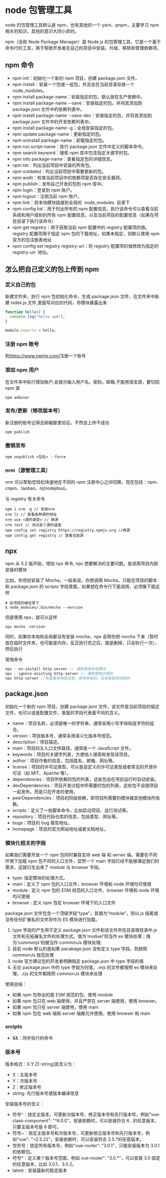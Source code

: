 # node 包管理工具

node 的包管理工具默认是 npm，也有其他的一个 yarn、pnpm，主要学习 npm 相关的知识，其他的意识大同小异的。

npm（全称 Node Package Manager）是 Node.js 的包管理工具，它是一个基于命令行的工具，用于帮助开发者在自己的项目中安装、升级、移除和管理依赖项。

## npm 命令

- npm init：初始化一个新的 npm 项目，创建 package.json 文件。
- npm install：安装一个包或一组包，并且会在当前目录存放一个 node_modules。
- npm install package-name：安装指定的包，默认放在生产依赖中。
- npm install package-name --save：安装指定的包，并将其添加到 package.json 文件中的依赖列表中。
- npm install package-name --save-dev：安装指定的包，并将其添加到 package.json 文件中的开发依赖列表中。
- npm install package-name -g：全局安装指定的包。
- npm update package-name：更新指定的包。
- npm uninstall package-name：卸载指定的包。
- npm run script-name：执行 package.json 文件中定义的脚本命令。
- npm search keyword：搜索 npm 库中包含指定关键字的包。
- npm info package-name：查看指定包的详细信息。
- npm list：列出当前项目中安装的所有包。
- npm outdated：列出当前项目中需要更新的包。
- npm audit：检查当前项目中的依赖项是否存在安全漏洞。
- npm publish：发布自己开发的包到 npm 库中。
- npm login：登录到 npm 账户。
- npm logout：注销当前 npm 账户。
- npm link：将本地模块链接到全局的  node_modules  目录下
- npm config list：用于列出所有的 npm 配置信息。执行该命令可以查看当前系统和用户级别的所有 npm 配置信息，以及当前项目的配置信息（如果在项目目录下执行该命令）
- npm get registry：用于获取当前 npm 配置中的 registry 配置项的值。registry 配置项用于指定 npm 包的下载地址，如果未指定，则默认使用 npm 官方的包注册表地址
- npm config set registry registry-url：将 registry 配置项的值修改为指定的 registry-url  地址。

## 怎么把自己定义的包上传到 npm

### 定义自己的包

新建文件夹，执行 npm 包初始化命令，生成 package.json 文件，在文件夹中新建 index.js 文件,里面写对应的代码，将模块暴露出来

```js
function hello() {
  console.log("hello npm");
}

module.exports = hello;
```

### 注册 npm 账号

到<https://www.npmjs.com/>注册一个账号

### 添加 npm 用户

在文件夹中执行增加账户,会提示输入用户名，密码，邮箱,不能用淘宝源，要切回 npm 源

```shell
npm adduser
```

### 发布/更新（修改版本号）

新注册的账号记得去邮箱那里验证，不然会上传不成功

```shell
npm publish
```

### 撤销发布

```shell
npm unpublish <包名> --force
```

### nrm（源管理工具）

nrm 可以帮助您轻松快速地在不同的 npm 注册中心之间切换，现在包括：npm、cnpm、taobao、nj(nodejitsu)。

与 registry 有关命令

```shell
npm i nrm -g // 安装nrm
nrm ls // 查看各种源的地址
nrm use <源的类型> // 换源
nrm test // 测试各个源的速度
npm config set registry https://registry.npmjs.org //换源
npm config get registry // 查看当前源
```

## npx

npm 从 5.2 版开始，增加 npx 命令, npx 想要解决的主要问题，是调用项目内部安装的模块

比如，你项目安装了 Mocha，一般来说，你想调用 Mocha，只能在项目的脚本和 package.json 的 scripts 字段里面，如果想在命令行下面调用，必须像下面这样

```shell
# 在项目的根目录下
$ node_modules/.bin/mocha --version
```

但是使用 npx，就可以这样

```shell
npx mocha -version
```

同时，如果你本地和全局都没有安装 mocha，npx 会帮你把 mocha 下来（暂时放在临时文件夹，也可能是内存，反正执行完之后，就是删掉，只会执行一次），然后执行

常用命令

```js
npx --no-install http-server // 强制使用本地模块
npx --ignore-existing http-server // 强制使用远程的
npx http-server //先查看本地有没有，有用本地的，没有就使用远程的
```

## package.json

初始化一个新的 npm 项目，创建 package.json 文件，该文件是当前项目的描述文件，也可以说是配置文件，里面的字段代表着不同的含义。

- name：项目名称，必须是唯一的字符串，通常采用小写字母和连字符的组合。
- version：项目版本号，通常采用语义化版本号规范。
- description：项目描述。
- main：项目的主入口文件路径，通常是一个 JavaScript 文件。
- keywords：项目的关键字列表，方便他人搜索和发现该项目。
- author：项目作者的信息，包括姓名、邮箱、网址等。
- license：项目的许可证类型，可以是自定义的许可证类型或者常见的开源许可证（如 MIT、Apache 等）。
- dependencies：项目所依赖的包的列表，这些包会在项目运行时自动安装。
- devDependencies：项目开发过程中所需要的包的列表，这些包不会随项目一起发布，而是只在开发时使用。
- peerDependencies：项目的同级依赖，即项目所需要的模块被其他模块所依赖。
- scripts：定义了一些脚本命令，比如启动项目、运行测试等。
- repository：项目代码仓库的信息，包括类型、网址等。
- bugs：项目的 bug 报告地址。
- homepage：项目的官方网站地址或者文档地址。

### 模块化相关的字段

如果我们需要开发一个 npm 包同时兼容支持 web 端 和 server 端，需要在不同环境下加载 npm 包不同的入口文件，显然一个 main 字段已经不能够满足我们的需求，这就衍生出来了 module 与 browser 字段。

- type: 指定模块的处理方式。
- main：定义了 npm 包的入口文件，browser 环境和 node 环境均可使用
- module : 定义 npm 包的 ESM 规范的入口文件，browser 环境和 node 环境均可使用
- browser : 定义 npm 包在 browser 环境下的入口文件

package.json 文件包含一个顶级字段“type”，其值为“module”，则以.js 结尾或没有任何扩展名的文件将作为 ES 模块进行加载。

1. type 字段的产生用于定义 package.json 文件和该文件所在目录根目录中.js 文件和无拓展名文件的处理方式。值为'moduel'则当作 es 模块处理；值为'commonjs'则被当作 commonJs 模块处理;
2. 目前 node 默认的是如果 pacakage.json 没有定义 type 字段，则按照 commonJs 规范处理
3. node 官方建议包的开发者明确指定 package.json 中 type 字段的值
4. 无论 package.json 中的 type 字段为何值，.mjs 的文件都按照 es 模块来处理，.cjs 的文件都按照 commonJs 模块来处理

使用总结：

- 如果 npm 包导出的是 ESM 规范的包，使用 module
- 如果 npm 包只在 web 端使用，并且严禁在 server 端使用，使用 browser。
- 如果 npm 包只在 server 端使用，使用 main
- 如果 npm 包在 web 端和 server 端都允许使用，使用 browser 和 main

### srcipts

- &&：同步执行的命令

### 版本号

版本格式：X.Y.Z[-string]其含义为：

- X：主版本号
- Y：次版本号
- Z：修正版本号
- string: 先行版本号或版本编译信息

安装版本号的含义：

- 符号^：锁定主版本，可更新次版本号、修正版本号和先行版本号，例如"vue-class-component": "^6.0.0"，安装依赖时，可以安装符合 6._._ 的任意版本，只要主版本号是 6 即可。
- 符号~：锁定主版本号和次版本号，可更新修正版本号和先行版本号，例如"vue": "~2.5.22"，安装依赖时，可以安装符合 2.5.\*的任意版本。
- 空符号：锁定所有版本号，例如"vue-router": "3.0.1"，只能安装版本为 3.0.1 的依赖包。
- 符号\*：定义某个版本号范围，例如 vue-router": "3.0.\*"，可以安装 3.0 固定的任意版本，比如 3.0.1、3.0.2。
- latest：安装最新的稳定版本
